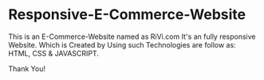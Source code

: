# Responsive-E-Commerce-Website

This is an E-Commerce-Website named as RiVi.com
It's an fully responsive Website. 
Which is Created by Using such Technologies are follow as: HTML, CSS & JAVASCRIPT.

Thank You!
